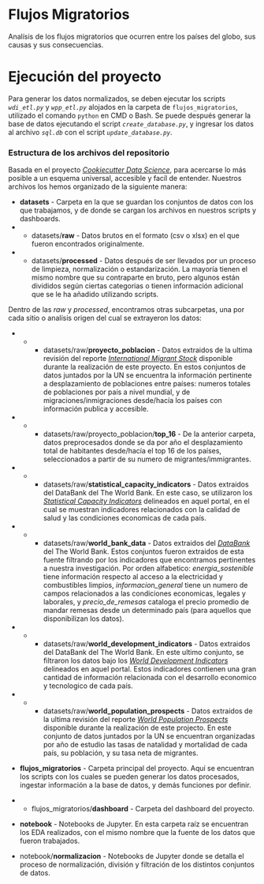 [*Cookiecutter Data Science*]: https://drivendata.github.io/cookiecutter-data-science/ "Cookiecutter Data Science" 

[*International Migrant Stock*]: https://www.un.org/development/desa/pd/content/international-migrant-stock  "International Migrant Stock 2020 - World Bank"
[*Statistical Capacity Indicators*]: https://databank.worldbank.org/source/statistical-capacity-indicators "Statistical Capacity Indicators"
[*DataBank*]: https://databank.worldbank.org/ "World Bank DataBank"
[*World Development Indicators*]: https://databank.worldbank.org/source/world-development-indicators "World Development Indicators - World Bank"
[*World Population Prospects*]: https://www.un.org/development/desa/pd/content/World-Population-Prospects-2022 "World Population Prospects 2022"
# Flujos Migratorios

Analísis de los flujos migratorios que ocurren entre los países del globo, sus causas y sus consecuencias.

# Ejecución del proyecto

Para generar los datos normalizados, se deben ejecutar los scripts *`wdi_etl.py`* y *`wpp_etl.py`* alojados en la carpeta de `flujos_migratorios`, utilizado el comando `python` en CMD o Bash. Se puede después generar la base de datos ejecutando el script *`create_database.py`*, y ingresar los datos al archivo *`sql.db`* con el script *`update_database.py`*.

### Estructura de los archivos del repositorio

Basada en el proyecto [*Cookiecutter Data Science*], para acercarse lo más posible a un esquema universal, accesible y facíl de entender. Nuestros archivos los hemos organizado de la siguiente manera:

* **datasets** - Carpeta en la que se guardan los conjuntos de datos con los que trabajamos, y de donde se cargan los archivos en nuestros scripts y dashboards.
* * datasets/**raw** - Datos brutos en el formato (csv o xlsx) en el que fueron encontrados originalmente.
* * datasets/**processed** - Datos después de ser llevados por un proceso de limpieza, normalización o estandarización. La mayoría tienen el mismo nombre que su contraparte en bruto, pero algunos están divididos según ciertas categorias o tienen información adicional que se le ha añadido utilizando scripts.

Dentro de las *raw* y *processed*, encontramos otras subcarpetas, una por cada sitio o analísis origen del cual se extrayeron los datos:

* * * datasets/raw/**proyecto_poblacion** - Datos extraidos de la ultima revisión del reporte [*International Migrant Stock*] disponible durante la realización de este proyecto. En estos conjuntos de datos juntados por la UN se encuentra la información pertinente a desplazamiento de poblaciones entre países: numeros totales de poblaciones por país a nivel mundial, y de migraciones/inmigraciones desde/hacía los países con información publica y accesible.
* * * datasets/raw/proyecto_poblacion/**top_16** - De la anterior carpeta, datos preprocesados donde se da por año el desplazamiento total de habitantes desde/hacía el top 16 de los países, seleccionados a partir de su numero de migrantes/immigrantes.
 
* * * datasets/raw/**statistical_capacity_indicators** - Datos extraidos del DataBank del The World Bank. En este caso, se utilizaron los [*Statistical Capacity Indicators*] delineados en aquel portal, en el cual se muestran indicadores relacionados con la calidad de salud y las condiciones economicas de cada país.

* * * datasets/raw/**world_bank_data** - Datos extraidos del [*DataBank*] del The World Bank. Estos conjuntos fueron extraidos de esta fuente filtrando por los indicadores que encontramos pertinentes a nuestra investigación. Por orden alfabetico: *energia_sostenible* tiene información respecto al acceso a la electricidad y combustibles limpios, *informacion_general* tiene un numero de campos relacionados a las condiciones economicas, legales y laborales, y *precio_de_remesas* cataloga el precio promedio de mandar remesas desde un determinado país (para aquellos que disponibilizan los datos).

* * * datasets/raw/**world_development_indicators** - Datos extraidos del DataBank del The World Bank. En este ultimo conjunto, se filtraron los datos bajo los [*World Development Indicators*] delineados en aquel portal. Estos indicadores contienen una gran cantidad de información relacionada con el desarrollo economico y tecnologico de cada país.

* * * datasets/raw/**world_population_prospects** - Datos extraidos de la ultima revisión del reporte [*World Population Prospects*] disponible durante la realización de este projecto. En este conjunto de datos juntados por la UN se encuentran organizadas por año de estudio las tasas de natalidad y mortalidad de cada país, su población, y su tasa neta de migrantes. 

* **flujos_migratorios** - Carpeta principal del proyecto. Aquí se encuentran los scripts con los cuales se pueden generar los datos procesados, ingestar información a la base de datos, y demás funciones por definir.
* * flujos_migratorios/**dashboard** - Carpeta del dashboard del proyecto. 

* **notebook** - Notebooks de Jupyter. En esta carpeta raíz se encuentran los EDA realizados, con el mismo nombre que la fuente de los datos que fueron trabajados.
* notebook/**normalizacion** - Notebooks de Jupyter donde se detalla el proceso de normalización, división y filtración de los distintos conjuntos de datos.

